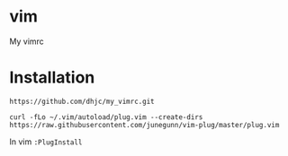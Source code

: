 # vim
My vimrc

# Installation
`https://github.com/dhjc/my_vimrc.git`

`curl -fLo ~/.vim/autoload/plug.vim --create-dirs https://raw.githubusercontent.com/junegunn/vim-plug/master/plug.vim`

In vim
`:PlugInstall`
